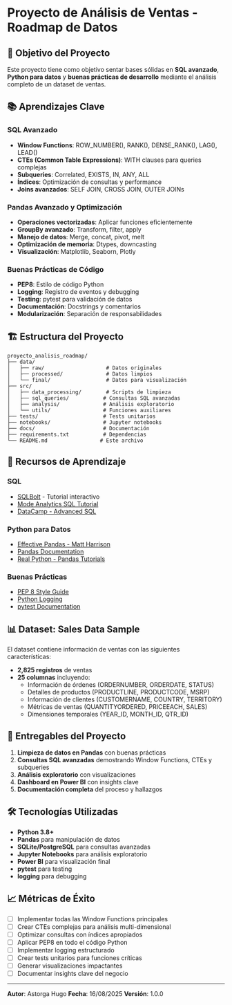 # Proyecto de Análisis de Ventas - Roadmap de Datos

## 🎯 Objetivo del Proyecto

Este proyecto tiene como objetivo sentar bases sólidas en **SQL avanzado**, **Python para datos** y **buenas prácticas de desarrollo** mediante el análisis completo de un dataset de ventas.

## 📚 Aprendizajes Clave

### SQL Avanzado
- **Window Functions**: ROW_NUMBER(), RANK(), DENSE_RANK(), LAG(), LEAD()
- **CTEs (Common Table Expressions)**: WITH clauses para queries complejas
- **Subqueries**: Correlated, EXISTS, IN, ANY, ALL
- **Índices**: Optimización de consultas y performance
- **Joins avanzados**: SELF JOIN, CROSS JOIN, OUTER JOINs

### Pandas Avanzado y Optimización
- **Operaciones vectorizadas**: Aplicar funciones eficientemente
- **GroupBy avanzado**: Transform, filter, apply
- **Manejo de datos**: Merge, concat, pivot, melt
- **Optimización de memoria**: Dtypes, downcasting
- **Visualización**: Matplotlib, Seaborn, Plotly

### Buenas Prácticas de Código
- **PEP8**: Estilo de código Python
- **Logging**: Registro de eventos y debugging
- **Testing**: pytest para validación de datos
- **Documentación**: Docstrings y comentarios
- **Modularización**: Separación de responsabilidades

## 🏗️ Estructura del Proyecto

```
proyecto_analisis_roadmap/
├── data/
│   ├── raw/                    # Datos originales
│   ├── processed/              # Datos limpios
│   └── final/                  # Datos para visualización
├── src/
│   ├── data_processing/        # Scripts de limpieza
│   ├── sql_queries/           # Consultas SQL avanzadas
│   ├── analysis/              # Análisis exploratorio
│   └── utils/                 # Funciones auxiliares
├── tests/                     # Tests unitarios
├── notebooks/                 # Jupyter notebooks
├── docs/                      # Documentación
├── requirements.txt           # Dependencias
└── README.md                 # Este archivo
```

## 🚀 Recursos de Aprendizaje

### SQL
- [SQLBolt](https://sqlbolt.com/) - Tutorial interactivo
- [Mode Analytics SQL Tutorial](https://mode.com/sql-tutorial/)
- [DataCamp - Advanced SQL](https://www.datacamp.com/courses/advanced-sql)

### Python para Datos
- [Effective Pandas - Matt Harrison](https://github.com/mattharrison/effective-pandas)
- [Pandas Documentation](https://pandas.pydata.org/docs/)
- [Real Python - Pandas Tutorials](https://realpython.com/tutorials/pandas/)

### Buenas Prácticas
- [PEP 8 Style Guide](https://www.python.org/dev/peps/pep-0008/)
- [Python Logging](https://docs.python.org/3/howto/logging.html)
- [pytest Documentation](https://docs.pytest.org/)

## 📊 Dataset: Sales Data Sample

El dataset contiene información de ventas con las siguientes características:

- **2,825 registros** de ventas
- **25 columnas** incluyendo:
  - Información de órdenes (ORDERNUMBER, ORDERDATE, STATUS)
  - Detalles de productos (PRODUCTLINE, PRODUCTCODE, MSRP)
  - Información de clientes (CUSTOMERNAME, COUNTRY, TERRITORY)
  - Métricas de ventas (QUANTITYORDERED, PRICEEACH, SALES)
  - Dimensiones temporales (YEAR_ID, MONTH_ID, QTR_ID)

## 🎯 Entregables del Proyecto

1. **Limpieza de datos en Pandas** con buenas prácticas
2. **Consultas SQL avanzadas** demostrando Window Functions, CTEs y subqueries
3. **Análisis exploratorio** con visualizaciones
4. **Dashboard en Power BI** con insights clave
5. **Documentación completa** del proceso y hallazgos

## 🛠️ Tecnologías Utilizadas

- **Python 3.8+**
- **Pandas** para manipulación de datos
- **SQLite/PostgreSQL** para consultas avanzadas
- **Jupyter Notebooks** para análisis exploratorio
- **Power BI** para visualización final
- **pytest** para testing
- **logging** para debugging

## 📈 Métricas de Éxito

- [ ] Implementar todas las Window Functions principales
- [ ] Crear CTEs complejas para análisis multi-dimensional
- [ ] Optimizar consultas con índices apropiados
- [ ] Aplicar PEP8 en todo el código Python
- [ ] Implementar logging estructurado
- [ ] Crear tests unitarios para funciones críticas
- [ ] Generar visualizaciones impactantes
- [ ] Documentar insights clave del negocio

---

**Autor**: Astorga Hugo
**Fecha**: 16/08/2025 
**Versión**: 1.0.0
